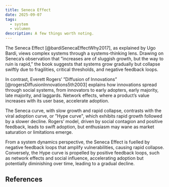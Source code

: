 ```yaml
---
title: Seneca Effect
date: 2025-09-07
tags:
  - system
  - volumen
description: A few things worth noting.
---
```


The Seneca Effect [@bardiSenecaEffectWhy2017], as explained by Ugo Bardi, views complex systems through a systems-thinking lens. Drawing on Seneca’s observation that ”increases are of sluggish growth, but the way to ruin is rapid,” the book suggests that systems grow gradually but collapse swiftly due to fragilities, critical thresholds, and negative feedback loops.

In contrast, Everett Rogers’ ”Diffusion of Innovations” [@rogersDiffusionInnovations5th2003] explains how innovations spread through social systems, from innovators to early adopters, early majority, late majority, and laggards. Network effects, where a product’s value increases with its user base, accelerate adoption.

The Seneca curve, with slow growth and rapid collapse, contrasts with the viral adoption curve, or ”Hype curve", which exhibits rapid growth followed by a slower decline. Rogers’ model, driven by social contagion and positive feedback, leads to swift adoption, but enthusiasm may wane as market saturation or limitations emerge.

From a system dynamics perspective, the Seneca Effect is fuelled by negative feedback loops that amplify vulnerabilities, causing rapid collapse. Conversely, the Hype curve is propelled by positive feedback loops, such as network effects and social influence, accelerating adoption but potentially diminishing over time, leading to a gradual decline.

## References